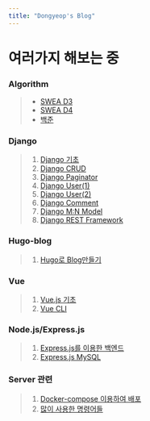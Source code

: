 ```yaml
---
title: "Dongyeop's Blog"
---
```


# 여러가지 해보는 중

### Algorithm

> - [SWEA D3](https://dongyeopgu.github.io/cont_2/d3.html)
> - [SWEA D4](https://dongyeopgu.github.io/cont_2/d4.html)
> - [백준](https://dongyeopgu.github.io/cont_2/baekjoon.html)

### Django

> 1. [Django 기초](https://dongyeopgu.github.io/cont/django_start.html)
> 2. [Django CRUD](https://dongyeopgu.github.io/cont/django_crud.html)
> 3. [Django Paginator](https://dongyeopgu.github.io/cont/django_paginator.html)
> 4. [Django User(1)](https://dongyeopgu.github.io/cont/django_login.html)
> 5. [Django User(2)](https://dongyeopgu.github.io/cont/django_change_user.html)
> 6. [Django Comment](https://dongyeopgu.github.io/cont/django_comment.html)
> 7. [Django M:N Model](https://dongyeopgu.github.io/cont/django_like_follow.html)
> 8. [Django REST Framework](https://dongyeopgu.github.io/cont/django_rest_api.html)

### Hugo-blog

>1. [Hugo로 Blog만들기](https://dongyeopgu.github.io/hugo-blog.html)

### Vue

> 1. [Vue.js 기초]([https://dongyeopgu.github.io/vue.js/vue.js-%EA%B8%B0%EC%B4%88.html](https://dongyeopgu.github.io/vue.js/vue.js-기초.html))
> 2. [Vue CLI](https://dongyeopgu.github.io/vue.js/vue-cli3.html)

### Node.js/Express.js

>1. [Express.js를 이용한 백엔드](https://dongyeopgu.github.io/node.js/node.js-시작.html)
>2. [Express.js MySQL](https://dongyeopgu.github.io/node.js/express-mysql.html)

### Server 관련

> 1. [Docker-compose 이용하여 배포](https://dongyeopgu.github.io/server/docker-compose-이용하기.html)
> 2. [많이 사용한 명령어들](https://dongyeopgu.github.io/server/많이-사용한-ubuntu-명령어.html)